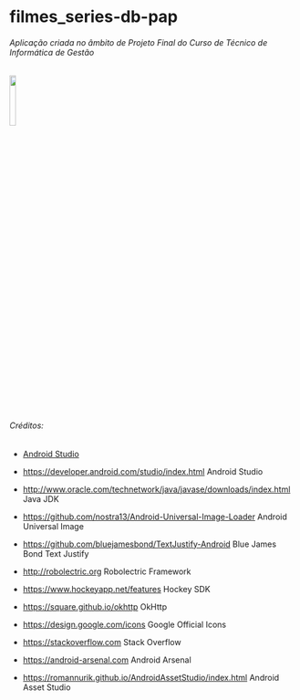 # filmes_series-db-pap
###### Aplicação criada no âmbito de Projeto Final do Curso de Técnico de Informática de Gestão

<img src="http://i.imgur.com/bOuAeZE.png" width="15%"></img>

###### Créditos:
- [Android Studio](https://developer.android.com/studio/index.html)

- https://developer.android.com/studio/index.html
Android Studio
- http://www.oracle.com/technetwork/java/javase/downloads/index.html
Java JDK 
- https://github.com/nostra13/Android-Universal-Image-Loader
Android Universal Image 
- https://github.com/bluejamesbond/TextJustify-Android
Blue James Bond Text Justify 
- http://robolectric.org
Robolectric Framework 
- https://www.hockeyapp.net/features
Hockey SDK 
- https://square.github.io/okhttp
OkHttp 
- https://design.google.com/icons
Google Official Icons 
- https://stackoverflow.com 
Stack Overflow
- https://android-arsenal.com
Android Arsenal
- https://romannurik.github.io/AndroidAssetStudio/index.html
Android Asset Studio 
